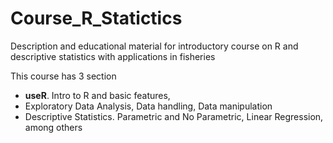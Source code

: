 # Course_R_Statictics

Description and educational material for introductory course on R and descriptive statistics with applications in fisheries

This course has 3 section

- **useR**. Intro to R and basic features,
- Exploratory Data Analysis, Data handling, Data manipulation
- Descriptive Statistics. Parametric and No Parametric, Linear Regression, among others
